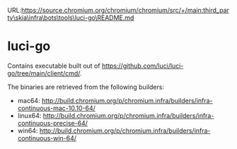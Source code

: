 URL:https://source.chromium.org/chromium/chromium/src/+/main:third_party\skia\infra\bots\tools\luci-go\README.md
# luci-go

Contains executable built out of
https://github.com/luci/luci-go/tree/main/client/cmd/.

The binaries are retrieved from the following builders:

- mac64: http://build.chromium.org/p/chromium.infra/builders/infra-continuous-mac-10.10-64/
- linux64: http://build.chromium.org/p/chromium.infra/builders/infra-continuous-precise-64/
- win64: http://build.chromium.org/p/chromium.infra/builders/infra-continuous-win-64/
